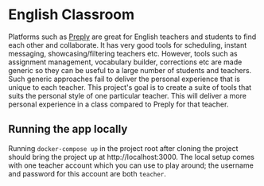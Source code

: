 # English Classroom

Platforms such as [Preply][1] are great for English teachers and students to find each other and collaborate. It has very good tools for scheduling, instant messaging, showcasing/filtering teachers etc. However, tools such as assignment management, vocabulary builder, corrections etc are made generic so they can be useful to a large number of students and teachers. Such generic approaches fail to deliver the personal experience that is unique to each teacher. This project's goal is to create a suite of tools that suits the personal style of one particular teacher. This will deliver a more personal experience in a class compared to Preply for that teacher.

## Running the app locally

Running `docker-compose up` in the project root after cloning the project should bring the project up at http://localhost:3000. The local setup comes with one teacher account which you can use to play around; the username and password for this account are both `teacher`.

[1]: https://preply.com/